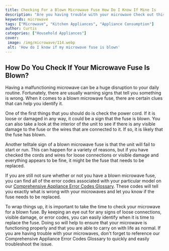 ```yaml
---
title: Checking For a Blown Microwave Fuse How Do I Know If Mine Is
description: "Are you having trouble with your microwave Check out this blog post to learn how to identify a blown fuse and what to do if that is the case - dont miss out on your delicious snacks"
keywords: microwave
tags: ["Microwave", "Kitchen Appliances", "Appliance Consumption"]
author: Curtis
categories: ["Household Appliances"]
cover: 
 image: /img/microwave/114.webp
 alt: 'How do I know if my microwave fuse is blown'
---
```

## How Do You Check If Your Microwave Fuse Is Blown?
Having a malfunctioning microwave can be a huge disruption to your daily routine. Fortunately, there are usually warning signs that tell you something is wrong. When it comes to a blown microwave fuse, there are certain clues that can help you identify it.

One of the first things that you should do is check the power cord. If it is loose or damaged in any way, it could be a sign that the fuse is blown. You can also take a look at the interior of the unit to see if there is any visible damage to the fuse or the wires that are connected to it. If so, it is likely that the fuse has blown.

Another telltale sign of a blown microwave fuse is that the unit will fail to start or run. This can happen for a variety of reasons, but if you have checked the cords and wires for loose connections or visible damage and everything appears to be fine, it might be the fuse that needs to be replaced.

If you are still not sure whether or not you have a blown microwave fuse, you can find all of the error codes associated with your particular model on our [Comprehensive Appliance Error Codes Glossary](./error-codes/). These codes will tell you exactly what is wrong with your microwaves and let you know if the fuse needs to be replaced.

To wrap things up, it is important to take the time to check your microwave for a blown fuse. By keeping an eye out for any signs of loose connections, visible damage, or error codes, you can easily identify when it is time to replace the fuse. Doing so will help to ensure that your microwave is functioning properly and that you are able to carry on with life as normal. If you are having trouble with your microwaves, don't forget to reference our Comprehensive Appliance Error Codes Glossary to quickly and easily troubleshoot the issue.
